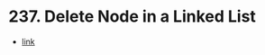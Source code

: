 # 237. Delete Node in a Linked List

+ [link](https://leetcode.com/problems/delete-node-in-a-linked-list/)

